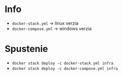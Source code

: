 # Info
 - ```docker-stack.yml``` -> linux verzia
 - ```docker-compose.yml``` -> windows verzia

# Spustenie
 - ```docker stack deploy -c docker-stack.yml infra```
 - ```docker stack deploy -c docker-compose.yml infra```

